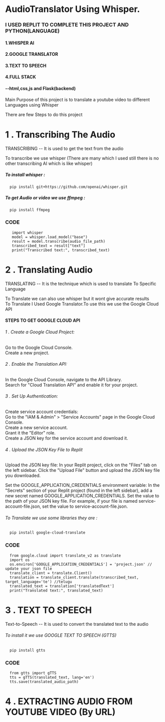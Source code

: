 # AudioTranslator Using Whisper.

### I USED REPLIT TO COMPLETE THIS PROJECT AND PYTHON(LANGUAGE)

#### 1.WHISPER AI
#### 2.GOOGLE TRANSLATOR
#### 3.TEXT TO SPEECH
#### 4.FULL STACK
####       --html,css,js and Flask(backend)

Main Purpose of this project is to translate a youtube video to different Languages using Whisper

There are few Steps to do this project

# 1 . Transcribing The Audio

TRANSCRIBING -- It is used to get the text from the audio 

To transcribe we use whisper (There are many which I used still there is no other transcribing AI which is like whisper)

##### To install whisper  :  
      pip install git+https://github.com/openai/whisper.git
##### To get Audio or video we use ffmpeg :  
      pip install ffmpeg

### CODE 

       import whisper
       model = whisper.load_model("base")
       result = model.transcribe(audio_file_path)
       transcribed_text = result["text"]
       print("Transcribed text:", transcribed_text)


# 2 . Translating Audio 

TRANSLATING -- It is the technique which is used to translate To Specific Language

To Translate we can also use whisper but it wont give accurate results 
<br>
To Translate I Used Google Translator.To use this we use the Google Cloud API
<br>
#### STEPS TO GET GOOGLE CLOUD API

###### 1 . Create a Google Cloud Project:
   Go to the Google Cloud Console.
<br>
   Create a new project.

###### 2 . Enable the Translation API:
   In the Google Cloud Console, navigate to the API Library.
<br>
   Search for "Cloud Translation API" and enable it for your project.

###### 3 . Set Up Authentication:
   Create service account credentials:
<br>
   Go to the "IAM & Admin" > "Service Accounts" page in the Google Cloud Console.
<br>
   Create a new service account.
<br>
   Grant it the "Editor" role.
<br>
   Create a JSON key for the service account and download it.

###### 4 . Upload the JSON Key File to Replit

Upload the JSON key file:
        In your Replit project, click on the "Files" tab on the left sidebar.
        Click the "Upload File" button and upload the JSON key file you downloaded.

Set the GOOGLE_APPLICATION_CREDENTIALS environment variable:
        In the "Secrets" section of your Replit project (found in the left sidebar), add a new secret named GOOGLE_APPLICATION_CREDENTIALS.
        Set the value to the path of your JSON key file. For example, if your file is named service-account-file.json, set the value to service-account-file.json.

###### To Translate we use some libraries they are :
      pip install google-cloud-translate

### CODE

      from google.cloud import translate_v2 as translate
      import os
      os.environ['GOOGLE_APPLICATION_CREDENTIALS'] = 'project.json' // update your json file
      translate_client = translate.Client()
      translation = translate_client.translate(transcribed_text, target_language='te') //telugu
      translated_text = translation['translatedText']
      print("Translated text:", translated_text)

# 3 . TEXT TO SPEECH 

Text-to-Speech -- It is used to convert the translated text to the audio

###### To install it we use GOOGLE TEXT TO SPEECH (GTTS)

      pip install gtts

### CODE

      from gtts import gTTS
      tts = gTTS(translated_text, lang='en')
      tts.save(translated_audio_path)

# 4 . EXTRACTING AUDIO FROM YOUTUBE VIDEO (By URL)




            
